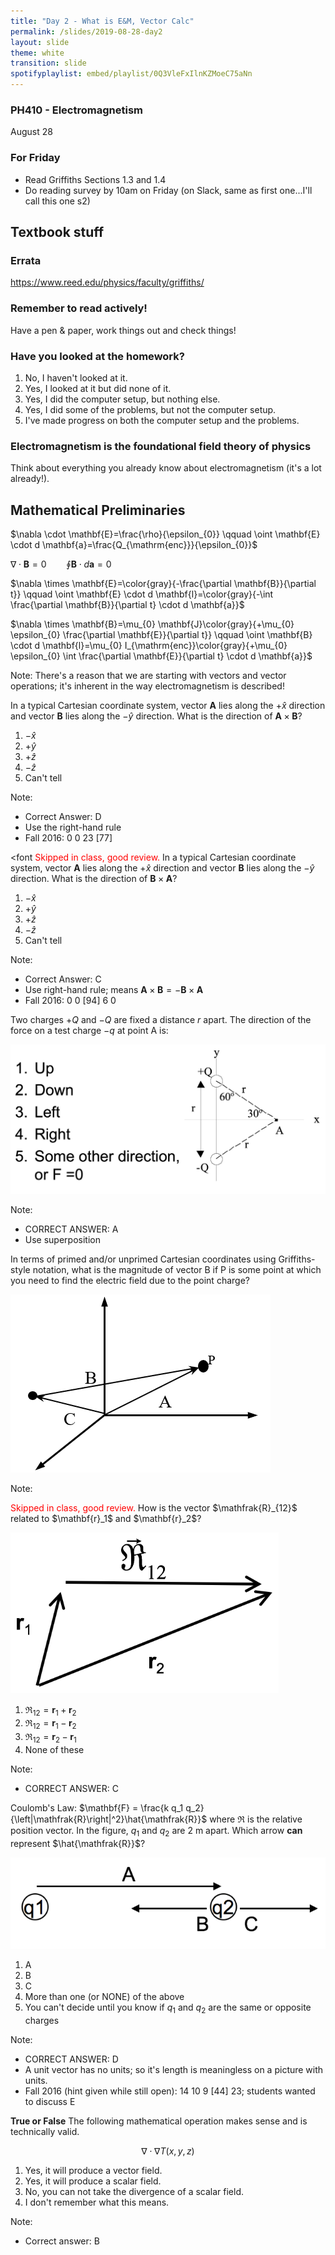 ```yaml
---
title: "Day 2 - What is E&M, Vector Calc"
permalink: /slides/2019-08-28-day2
layout: slide
theme: white
transition: slide
spotifyplaylist: embed/playlist/0Q3VleFxIlnKZMoeC75aNn
---
```


<section data-markdown="">
		
### PH410 - Electromagnetism

August 28 
 <!--this doesn't work... {% include spotifyplaylist.html id=page.spotifyplaylist %}-->
</section>


<section data-markdown="">

### For Friday
- Read Griffiths Sections 1.3 and 1.4
- Do reading survey by 10am on Friday (on Slack, same as first one...I'll call this one s2)
	
</section>

<section data-markdown="">
	
## Textbook stuff
### Errata
https://www.reed.edu/physics/faculty/griffiths/
### Remember to read actively!
Have a pen & paper, work things out and check things!
</section>

<section data-markdown="">

### Have you looked at the homework?
1. No, I haven't looked at it.
2. Yes, I looked at it but did none of it.
3. Yes, I did the computer setup, but nothing else.
4. Yes, I did some of the problems, but not the computer setup.
5. I've made progress on both the computer setup and the problems.

</section>



<!--
<section data-markdown="">

## What do you think PH410 is about?

</section>
-->

<section data-markdown="">

### Electromagnetism is the foundational field theory of physics

Think about everything you already know about electromagnetism (it's a lot already!).

<!-- Work with a partner to map out the electromagnetism concepts that you know and how they are related to each other. -->

</section>
<section data-markdown>

## Mathematical Preliminaries

$\nabla \cdot \mathbf{E}=\frac{\rho}{\epsilon_{0}} \qquad \oint \mathbf{E} \cdot d \mathbf{a}=\frac{Q_{\mathrm{enc}}}{\epsilon_{0}}$


$\nabla \cdot \mathbf{B}=0 \qquad \oint \mathbf{B} \cdot d \mathbf{a}=0$


$\nabla \times \mathbf{E}=\color{gray}{-\frac{\partial \mathbf{B}}{\partial t}} \qquad \oint \mathbf{E} \cdot d \mathbf{l}=\color{gray}{-\int \frac{\partial \mathbf{B}}{\partial t} \cdot d \mathbf{a}}$


$\nabla \times \mathbf{B}=\mu_{0} \mathbf{J}\color{gray}{+\mu_{0} \epsilon_{0} \frac{\partial \mathbf{E}}{\partial t}} \qquad \oint \mathbf{B} \cdot d \mathbf{l}=\mu_{0} I_{\mathrm{enc}}\color{gray}{+\mu_{0} \epsilon_{0} \int \frac{\partial \mathbf{E}}{\partial t} \cdot d \mathbf{a}}$


Note:
There's a reason that we are starting with vectors and vector operations; it's inherent in the way electromagnetism is described!
</section>
<section data-markdown>

In a typical Cartesian coordinate system, vector $\mathbf{A}$ lies along the $+\hat{x}$ direction and vector $\mathbf{B}$ lies along the $-\hat{y}$ direction. What is the direction of $\mathbf{A} \times \mathbf{B}$?

1. $-\hat{x}$
2. $+\hat{y}$
3. $+\hat{z}$
4. $-\hat{z}$
5. Can't tell

Note:
* Correct Answer: D
* Use the right-hand rule
* Fall 2016: 0 0 23 [77]

</section>

<section data-markdown>

<font 
<span style="color:red">Skipped in class, good review.</span>
In a typical Cartesian coordinate system, vector $\mathbf{A}$ lies along the $+\hat{x}$ direction and vector $\mathbf{B}$ lies along the $-\hat{y}$ direction. What is the direction of $\mathbf{B} \times \mathbf{A}$?

1. $-\hat{x}$
2. $+\hat{y}$
3. $+\hat{z}$
4. $-\hat{z}$
5. Can't tell

Note:
* Correct Answer: C
* Use right-hand rule; means $\mathbf{A} \times \mathbf{B} = - \mathbf{B} \times \mathbf{A}$
* Fall 2016: 0 0 [94] 6 0
</section>
<section data-markdown="">
	
Two charges $+Q$ and $-Q$ are fixed a distance $r$ apart. The direction of the force on a test charge $-q$ at point A is:

![alt text](../images/d2-twocharge.png "Logo Title Text 1") 

Note:
* CORRECT ANSWER:  A
* Use superposition
</section>
<section data-markdown="">
	
In terms of primed and/or unprimed Cartesian coordinates using Griffiths-style notation, what is the magnitude of vector B if P is some point at which you need to find the electric field due to the point charge?

![alt text](../images/d2-scriptrpointcharge.png "Logo Title Text 1") 

Note:

</section>
<section data-markdown>
<span style="color:red">Skipped in class, good review.</span>
How is the vector $\mathfrak{R}_{12}$ related to $\mathbf{r}_1$ and  $\mathbf{r}_2$?

![alt text](../images/d2-rvec.png "Logo Title Text 1") 

1. $\mathfrak{R}_{12} = \mathbf{r}_1 +\mathbf{r}_2$
2. $\mathfrak{R}_{12} = \mathbf{r}_1 - \mathbf{r}_2$
3. $\mathfrak{R}_{12} = \mathbf{r}_2 - \mathbf{r}_1$
4. None of these

Note:
* CORRECT ANSWER:  C

</section>

<section data-markdown>

Coulomb's Law: $\mathbf{F}  = \frac{k q_1 q_2}{\left|\mathfrak{R}\right|^2}\hat{\mathfrak{R}}$ where $\mathfrak{R}$ is the relative position vector. In the figure, $q_1$ and $q_2$ are 2 m apart. Which arrow **can** represent $\hat{\mathfrak{R}}$?

![alt text](../images/d2-twochargeunit.png "Logo Title Text 1") 

1. A
2. B
3. C
4. More than one (or NONE) of the above
5. You can't decide until you know if $q_1$ and $q_2$ are the same or opposite charges

Note:
* CORRECT ANSWER: D
* A unit vector has no units; so it's length is meaningless on a picture with units.
* Fall 2016 (hint given while still open): 14 10 9 [44] 23; students wanted to discuss E


</section>

<section data-markdown>

**True or False** The following mathematical operation makes sense and is technically valid.

$$\nabla \cdot \nabla T(x,y,z)$$

1. Yes, it will produce a vector field.
2. Yes, it will produce a scalar field.
3. No, you can not take the divergence of a scalar field.
4. I don't remember what this means.

Note:
* Correct answer: B

</section>
